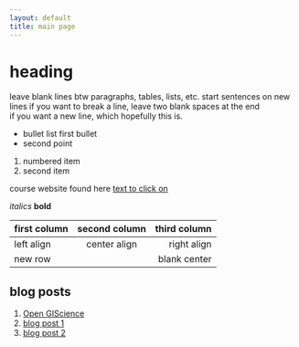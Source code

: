 ```yaml
---
layout: default
title: main page
---
```


# heading

leave blank lines btw paragraphs, tables, lists, etc.
start sentences on new lines
if you want to break a line, leave two blank spaces at the end  
if you want a new line, which hopefully this is.

- bullet list first bullet
- second point

1. numbered item
2. second item

course website found here [text to click on](https://gis4dev.github.io)

*italics* **bold**

first column | second column | third column |
:------| :---------: | ---------:|
left align | center align | right align
new row | | blank center

## blog posts

1. [Open GIScience](open-giscience.md)
2. [blog post 1](blogpost1.md)
3. [blog post 2](blogpost2.md)
